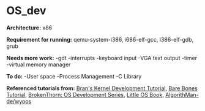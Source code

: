 **OS_dev**
=====
 **Architecture:** x86

 **Requirement for running:** qemu-system-i386, i686-elf-gcc, i386-elf-gdb, grub

 **Needs more work:**
 -gdt
 -interrupts
 -keyboard input
 -VGA text output
 -timer
 -virtual memory manager

 **To do:**
 -User space
 -Process Management
 -C Library

 **Referenced tutorials from:** [Bran's Kernel Development Tutorial](http://www.osdever.net/bkerndev/Docs/intro.htm), [Bare Bones Tutorial](https://wiki.osdev.org/Bare_Bones), [BrokenThorn: OS Development Series](http://www.brokenthorn.com/Resources/OSDevIndex.html), [Little OS Book](https://littleosbook.github.io/), [AlgorithMan-de/wyoos](https://github.com/AlgorithMan-de/wyoos)
